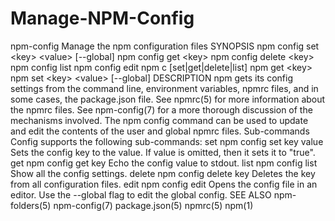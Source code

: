 Manage-NPM-Config
=================

 npm-config  Manage the npm configuration files SYNOPSIS  npm config set &lt;key> &lt;value> [--global] npm config get &lt;key> npm config delete &lt;key> npm config list npm config edit npm c [set|get|delete|list] npm get &lt;key> npm set &lt;key> &lt;value> [--global]  DESCRIPTION  npm gets its config settings from the command line, environment variables, npmrc files, and in some cases, the package.json file.  See npmrc(5) for more information about the npmrc files.  See npm-config(7) for a more thorough discussion of the mechanisms involved.  The npm config command can be used to update and edit the contents of the user and global npmrc files. Sub-commands  Config supports the following sub-commands: set  npm config set key value  Sets the config key to the value.  If value is omitted, then it sets it to "true". get  npm config get key  Echo the config value to stdout. list  npm config list  Show all the config settings. delete  npm config delete key  Deletes the key from all configuration files. edit  npm config edit  Opens the config file in an editor. Use the --global flag to edit the global config. SEE ALSO      npm-folders(5)     npm-config(7)     package.json(5)     npmrc(5)     npm(1)

